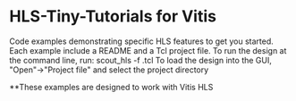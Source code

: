 # HLS-Tiny-Tutorials for Vitis
Code examples demonstrating specific HLS features to get you started.
Each example include a README and a Tcl project file.
To run the design at the command line, run:
scout_hls -f <example>.tcl
To load the design into the GUI, "Open"->"Project file" and select the project directory

**These examples are designed to work with Vitis HLS
